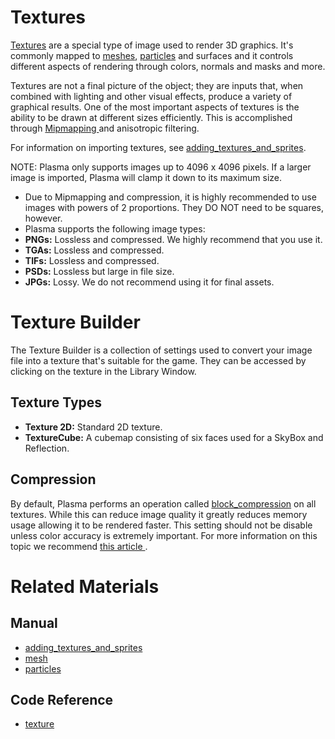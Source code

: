 # Textures
[Textures](https://github.com/PlasmaEngine/PlasmaDocs/tree/master/docs/C%2B%2B/code_reference/class_reference/texture.markdown) are a special type of image used to render 3D graphics. It's commonly mapped to [meshes](https://plasmaengine.github.io/PlasmaDocs/Manual/graphics/models/mesh.markdown), [particles](https://plasmaengine.github.io/PlasmaDocs/Manual//tutorials/graphics/particles.markdown) and surfaces and it controls different aspects of rendering through colors, normals and masks and more.

Textures are not a final picture of the object; they are inputs that, when combined with lighting and other visual effects, produce a variety of graphical results. One of the most important aspects of textures is the ability to be drawn at different sizes efficiently. This is accomplished through [Mipmapping ](http://en.wikipedia.org/wiki/Mipmap) and anisotropic filtering.

For information on importing textures, see [adding_textures_and_sprites](https://plasmaengine.github.io/PlasmaDocs/Manual/graphics/adding_assets/adding_textures_and_sprites.markdown).

NOTE: Plasma only supports images up to 4096 x 4096 pixels. If a larger image is imported, Plasma will clamp it down to its maximum size.

 - Due to Mipmapping and compression, it is highly recommended to use images with powers of 2 proportions. They DO NOT need to be squares, however.
 - Plasma supports the following image types:
  - **PNGs:** Lossless and compressed. We highly recommend that you use it. 
  - **TGAs:** Lossless and compressed.
  - **TIFs:** Lossless and compressed.
  - **PSDs:** Lossless but large in file size.
  - **JPGs:** Lossy. We do not recommend using it for final assets.

# Texture Builder
The Texture Builder is a collection of settings used to convert your image file into a texture that's suitable for the game. They can be accessed by clicking on the texture in the Library Window.

## Texture Types

 - **Texture 2D:** Standard 2D texture.
 - **TextureCube:** A cubemap consisting of six faces used for a SkyBox and Reflection. 

## Compression

By default, Plasma performs an operation called [block_compression](https://plasmaengine.github.io/PlasmaDocs/Manual/graphics/adding_assets/block_compression.markdown) on all textures. While this can reduce image quality it greatly reduces memory usage allowing it to be rendered faster. This setting should not be disable unless color accuracy is extremely important. For more information on this topic we recommend [this article ](http://www.reedbeta.com/blog/2012/02/12/understanding-bcn-texture-compression-formats/).

# Related Materials
## Manual
- [adding_textures_and_sprites](https://plasmaengine.github.io/PlasmaDocs/Manual/graphics/adding_assets/adding_textures_and_sprites.markdown)
- [mesh](https://plasmaengine.github.io/PlasmaDocs/Manual/graphics/models/mesh.markdown)
- [particles](https://plasmaengine.github.io/PlasmaDocs/Manual//tutorials/graphics/particles.markdown)

## Code Reference
- [texture](https://github.com/PlasmaEngine/PlasmaDocs/tree/master/docs/C%2B%2B/code_reference/class_reference/texture.markdown)  

 